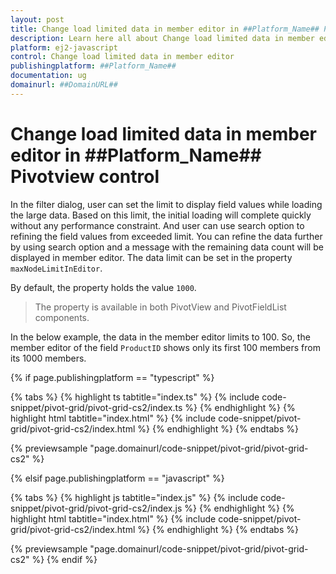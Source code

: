 ```yaml
---
layout: post
title: Change load limited data in member editor in ##Platform_Name## Pivotview control | Syncfusion
description: Learn here all about Change load limited data in member editor in Syncfusion ##Platform_Name## Pivotview control of Syncfusion Essential JS 2 and more.
platform: ej2-javascript
control: Change load limited data in member editor 
publishingplatform: ##Platform_Name##
documentation: ug
domainurl: ##DomainURL##
---
```


# Change load limited data in member editor in ##Platform_Name## Pivotview control

In the filter dialog, user can set the limit to display field values while loading the large data. Based on this limit, the initial loading will complete quickly without any performance constraint. And user can use search option to refining the field values from exceeded limit. You can refine the data further by using search option and a message with the remaining data count will be displayed in member editor. The data limit can be set in the property `maxNodeLimitInEditor`.

By default, the property holds the value `1000`.

> The property is available in both PivotView and PivotFieldList components.

In the below example, the data in the member editor limits to 100. So, the member editor of the field `ProductID` shows only its first 100 members from its 1000 members.

{% if page.publishingplatform == "typescript" %}

 {% tabs %}
{% highlight ts tabtitle="index.ts" %}
{% include code-snippet/pivot-grid/pivot-grid-cs2/index.ts %}
{% endhighlight %}
{% highlight html tabtitle="index.html" %}
{% include code-snippet/pivot-grid/pivot-grid-cs2/index.html %}
{% endhighlight %}
{% endtabs %}
        
{% previewsample "page.domainurl/code-snippet/pivot-grid/pivot-grid-cs2" %}

{% elsif page.publishingplatform == "javascript" %}

{% tabs %}
{% highlight js tabtitle="index.js" %}
{% include code-snippet/pivot-grid/pivot-grid-cs2/index.js %}
{% endhighlight %}
{% highlight html tabtitle="index.html" %}
{% include code-snippet/pivot-grid/pivot-grid-cs2/index.html %}
{% endhighlight %}
{% endtabs %}

{% previewsample "page.domainurl/code-snippet/pivot-grid/pivot-grid-cs2" %}
{% endif %}

